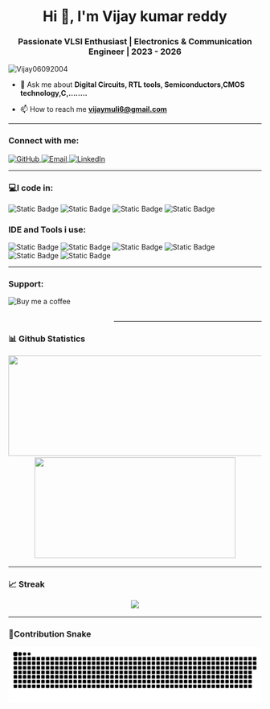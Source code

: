 <h1 align="center">Hi 👋, I'm Vijay kumar reddy</h1>
<h3 align="center">Passionate VLSI Enthusiast | Electronics & Communication Engineer | 2023 - 2026</h3>

<p align="left"> <img src="https://komarev.com/ghpvc/?username=Vijay06092004&label=Profile%20views&color=0e75b6&style=flat" alt="Vijay06092004" /> </p>



- 💬 Ask me about **Digital Circuits, RTL tools, Semiconductors,CMOS technology,C,........**

- 📫 How to reach me **vijaymuli6@gmail.com**


***

<h3 align="left">Connect with me:</h3>
<p align="left">


<p align="left">
  <!-- GitHub -->
  <a href="https://github.com/vijay-m" target="_blank">
    <img align="center" src="https://raw.githubusercontent.com/rahuldkjain/github-profile-readme-generator/master/src/images/icons/Social/github.svg" alt="GitHub" height="30" width="40" />
  </a>

  <!-- Email -->
  <a href="mailto:vijaymuli6@gmail.com" target="_blank">
    <img align="center" src="https://img.icons8.com/ios-filled/50/000000/new-post.png" alt="Email" height="30" width="40" />
  </a>

  <!-- LinkedIn -->
  <a href="https://www.linkedin.com/in/vijay-kumar-313a49345" target="_blank">
    <img align="center" src="https://raw.githubusercontent.com/rahuldkjain/github-profile-readme-generator/master/src/images/icons/Social/linked-in-alt.svg" alt="LinkedIn" height="30" width="40" />
  </a>
</p>


***

<h3 align="left">💻I code in:</h3>

![Static Badge](https://img.shields.io/badge/Verilog-blue?style=plastic&logoColor=dark%20blue&logoSize=auto) ![Static Badge](https://img.shields.io/badge/Microcontroller%20-%20cyan?style=plastic&logoColor=dark%20blue&logoSize=auto) ![Static Badge](https://img.shields.io/badge/PCB_Design%20-%20orange?style=plastic&logoColor=dark%20blue&logoSize=auto)  ![Static Badge](https://img.shields.io/badge/VHDL%20-%20violet?style=plastic&logoColor=dark%20blue&logoSize=auto) 

<h3 align="left">IDE and Tools i use:</h3>

![Static Badge](https://img.shields.io/badge/Vivado-black?style=plastic&logoColor=dark%20blue&logoSize=auto) ![Static Badge](https://img.shields.io/badge/Matlab-red?style=plastic&logoColor=dark%20blue&logoSize=auto) ![Static Badge](https://img.shields.io/badge/ModelSim-pink?style=plastic&logoColor=dark%20blue&logoSize=auto)
![Static Badge](https://img.shields.io/badge/ArduinoIDE%20-%20skyblue?style=plastic&logoColor=dark%20blue&logoSize=auto) ![Static Badge](https://img.shields.io/badge/VMWare_Work_Station%20-%20cyan?style=plastic&logoColor=dark%20blue&logoSize=auto) ![Static Badge](https://img.shields.io/badge/Cadance%20-%20red?style=plastic&logoColor=dark%20blue&logoSize=auto) 





***

<h3 align="left">Support:</h3>
<p><a href="https://www.buymeacoffee.com/Buy me a coffee"> <img align="left" src="https://cdn.buymeacoffee.com/buttons/v2/default-yellow.png" height="50" width="210" alt="Buy me a coffee" /></a></p><br><br


***
***




### 📊 Github Statistics

<div align="center">
  <img height="200em" width = "550em" src="https://github-readme-stats-eight-theta.vercel.app/api?username=Vijay06092004&show_icons=true&theme=dracula&include_all_commits=true&count_private=true"/>
  <img height="200em" width = "400em"  src="https://github-readme-stats.vercel.app/api/top-langs/?username=Vijay06092004&theme=dracula&show_icons=true&layout=compact"/>
  </div
<!--   <div align="center">
<!--   <img height="200em" width = "1000em" src="https://github-profile-trophy.vercel.app/?username=Vijay06092004&title=Commit,Followers,Stars,Repositories,PullRequest&theme=flat&margin-w=15"/> -->
<!-- </div> --> 

<!--![Vijay06092004 Tropihes](https://github-profile-trophy.vercel.app/?username=Vijay06092004&title=Commit,Followers,Stars,Repositories,PullRequest&theme=flat&margin-w=15) -->
___

### 📈 Streak

<div align="center">
   <img height="200em" src="https://github-readme-streak-stats.herokuapp.com/?user=Vijay06092004&theme=dracula&show_icons=true&layout=compact"/><br>
<!--    <img height="200em" src="https://github-readme-streak-stats.herokuapp.com/?user=Vijay06092004&theme=tokyonight&hide_border=false"/><br> -->
  
</div>

***

### 🐍**Contribution Snake**

  <picture>
  <source media="(prefers-color-scheme: dark)" srcset="https://raw.githubusercontent.com/Vijay06092004/Vijay06092004/output/github-snake-dark.svg" />
  <source media="(prefers-color-scheme: light)" srcset="https://raw.githubusercontent.com/Vijay06092004/Vijay06092004/output/github-snake.svg" />
  <img alt="github-snake" src="https://raw.githubusercontent.com/Vijay06092004/Vijay06092004/output/github-snake.svg" />
</picture>








